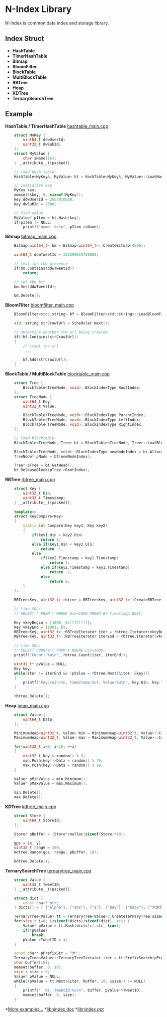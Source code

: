 # N-Index Library
N-Index is common data index and storage library.

## Index Struct ##
* **HashTable**
* **TimerHashTable**
* **Bitmap**
* **BloomFilter**
* **BlockTable**
* **MultiBlockTable**
* **RBTree**
* **Heap**
* **KDTree**
* **TernarySearchTree**

## Example ##
**HashTable / TimerHashTable** [hashtable_main.cpp][2]
```c++
	struct MyKey {
		uint64_t ddwUserId;
		uint32_t dwSubId;
	};
	struct MyValue {
		char sName[16];
	} __attribute__((packed));

	// load hash table;
	HashTable<MyKey&, MyValue> ht = HashTable<MyKey&, MyValue>::LoadHashTable(...);

	// initialize key
	MyKey key;
	memset(&key, 0, sizeof(MyKey));
	key.ddwUserId = 2657910038;
	key.dwSubId = 2000;

	// find value
	MyValue* pItem = ht.Hash(key);
	if(pItem != NULL)
		printf("name: %s\n", pItem->sName);
```

**Bitmap** [bitmap_main.cpp][3]
```c++
	Bitmap<uint64_t> bm = Bitmap<uint64_t>::CreateBitmap(4096);

	uint64_t ddwTweetId = 312590019750805;

	// test for the presence
	if(bm.Contains(ddwTweetId))
		return;

	// set the bit
	bm.Set(ddwTweetId);

	bm.Delete();
```

**BloomFilter** [bloomfilter_main.cpp][4]
```c++
	BloomFilter<std::string> bf = BloomFilter<std::string>::LoadBloomFilter(...);

	std::string strCrawlUrl = Scheduler.Next();

	// determine whether the url being crawled
	if(!bf.Contains(strCrawlUrl))
	{
		// crawl the url
		.....

		bf.Add(strCrawlUrl);
	}

```

**BlockTable / MultiBlockTable** [blocktable_main.cpp][5]
```c++
	struct Tree {
		BlockTable<TreeNode, void>::BlockIndexType RootIndex;
	};
	struct TreeNode {
		uint64_t Key;
		uint32_t Value;

		BlockTable<TreeNode, void>::BlockIndexType ParentIndex;
		BlockTable<TreeNode, void>::BlockIndexType LeftIndex;
		BlockTable<TreeNode, void>::BlockIndexType RightIndex;
	};

	// load blocktable
	BlockTable<TreeNode, Tree> bt = BlockTable<TreeNode, Tree>::LoadBlockTable(...);

	BlockTable<TreeNode, void>::BlockIndexType newNodeIndex = bt.AllocateBlock();
	TreeNode* pNode = bt[newNodeIndex];

	Tree* pTree = bt.GetHead();
	bt.ReleaseBlock(pTree->RootIndex);
```

**RBTree** [rbtree_main.cpp][6]
```c++
	struct Key {
		uint32_t Uin;
		uint32_t Timestamp;
	} __attribute__((packed));
	
	template<>
	struct KeyCompare<Key>
	{
		static int Compare(Key key1, Key key2)
		{
			if(key1.Uin > key2.Uin)
				return 1;
			else if(key1.Uin < key2.Uin)
				return -1;
			else
				if(key2.Timestamp > key1.Timestamp)
					return 1;
				else if(key2.Timestamp < key1.Timestamp)
					return -1;
				else
					return 0;
		}
	};
				
	RBTree<Key, uint32_t> rbtree = RBTree<Key, uint32_t>::CreateRBTree(INSERT_NUM);

	// like SQL:
	// SELECT * FROM t WHERE Uin=1000 ORDER BY Timestamp DESC;

	Key vkeyBegin = {1000, 0xffffffff};
	Key vkeyEnd = {1001, 0};
	RBTree<Key, uint32_t>::RBTreeIterator iter = rbtree.Iterator(vkeyBegin);
	RBTree<Key, uint32_t>::RBTreeIterator iterEnd = rbtree.Iterator(vkeyEnd);
	
	// like SQL:
	// SELECT COUNT(*) FROM t WHERE Uin=1000;
	printf("Count: %u\n", rbtree.Count(iter, iterEnd));

	uint32_t* pValue = NULL;
	Key key;
	while(iter != iterEnd && (pValue = rbtree.Next(&iter, &key)))
	{
		printf("Key:(uin:%u, timestamp:%u), Value:%u\n", key.Uin, key.Timestamp, *pValue);
	}

	rbtree.Delete();
```

**Heap** [heap_main.cpp][7]
```c++
	struct Value {
		uint64_t Data;
	];

	MinimumHeap<uint32_t, Value> min = MinimumHeap<uint32_t, Value>::CreateHeap(10);
	MaximumHeap<uint32_t, Value> max = MaximumHeap<uint32_t, Value>::CreateHeap(10);

	for(uint32_t i=0; i<10; ++i)
	{
		uint32_t key = random() % 9;
		min.Push(key)->Data = random() % 79;
		max.Push(key)->Data = random() % 99;
	}

	Value* pMinValue = min.Minimum();
	Value* pMaxValue = max.Maximum();

	min.Delete();
	max.Delete();
```

**KDTree** [kdtree_main.cpp][8]
```c++
	struct Store {
		uint64_t StoreId;
	];

	Store* pBuffer = (Store*)malloc(sizeof(Store)*10);

	gps = {x, y};
	uint32_t range = 100;
	kdtree.Range(gps, range, pBuffer, 10);

	kdtree.Delete();
```

**TernarySearchTree** [ternarytree_main.cpp][9]
```c++
	struct Value {
		uint32_t TweetID;
	} __attribute__((packed));

	struct dict {
		const char* str;
	} dicts[] = { {"alpha"}, {"abs"}, {"a"}, {"bay"}, {"baby"}, {"大家好"}, {"大学"}, {"大小"} };

	TernaryTree<Value> tt = TernaryTree<Value>::CreateTernaryTree(sizeof(dicts)/sizeof(dict), 10);
	for(size_t i=0; i<sizeof(dicts)/sizeof(dict); ++i) {
		Value* pValue = tt.Hash(dicts[i].str, true);
		if(!pValue)
			break;
		pValue->TweetID = i;
	}

	const char* pPrefixStr = "大";
	TernaryTree<Value>::TernaryTreeIterator iter = tt.PrefixSearch(pPrefixStr);
	char buffer[10];
	memset(buffer, 0, 10);
	size_t size = 0;
	Value* pValue = NULL;
	while((pValue = tt.Next(&iter, buffer, 10, &size)) != NULL)
	{
		printf("  %s, TweetID:%u\n", buffer, pValue->TweetID);
		memset(buffer, 0, size);
	}
```

*[More examples...][1]
*[libnindex doc][10]
*[libnindex ppt][11]


  [1]: https://github.com/NickeyWoo/libnindex/tree/master/example
  [2]: https://github.com/NickeyWoo/libnindex/tree/master/example/hashtable_main.cpp
  [3]: https://github.com/NickeyWoo/libnindex/tree/master/example/bitmap_main.cpp
  [4]: https://github.com/NickeyWoo/libnindex/tree/master/example/bloomfilter_main.cpp
  [5]: https://github.com/NickeyWoo/libnindex/tree/master/example/blocktable_main.cpp
  [6]: https://github.com/NickeyWoo/libnindex/tree/master/example/rbtree_main.cpp
  [7]: https://github.com/NickeyWoo/libnindex/tree/master/example/heap_main.cpp
  [8]: https://github.com/NickeyWoo/libnindex/tree/master/example/kdtree_main.cpp
  [9]: https://github.com/NickeyWoo/libnindex/tree/master/example/ternarytree_main.cpp
  [10]: https://github.com/NickeyWoo/libnindex/blob/master/docs/libnindex%E4%B9%8B%E5%90%8E%E5%8F%B0%E5%B8%B8%E7%94%A8%E7%B4%A2%E5%BC%95%E6%8A%80%E6%9C%AF%E6%B5%85%E6%9E%90.docx?raw=true
  [11]: https://github.com/NickeyWoo/libnindex/blob/master/docs/nindex.pptx?raw=true



